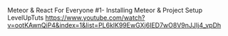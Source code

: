 Meteor & React For Everyone #1- Installing Meteor & Project Setup
LevelUpTuts 
https://www.youtube.com/watch?v=ootKAwnQiP4&index=1&list=PL6klK99EwGXj6IED7wO8V9nJJIj4_vpDh
